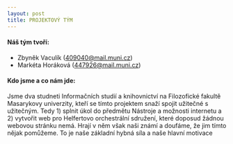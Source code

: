 ```yaml
---
layout: post
title: PROJEKTOVÝ TÝM
---
```



#### Náš tým tvoří:
* Zbyněk Vaculík (409040@mail.muni.cz)
* Markéta Horáková (447926@mail.muni.cz)


#### Kdo jsme a co nám jde:

Jsme dva studneti Informačních studií a knihovnictví  na Filozofické fakultě Masarykovy univerzity, kteří se tímto projektem snaží spojit užitečné s užitečným.
Tedy 1) splnit úkol do předmětu Nástroje a možnosti internetu a 2) vytvořit web pro Helfertovo orchestrální sdružení, které doposud žádnou webovou stránku nemá. Hrají v něm však naši známí a doufáme, že jim tímto nějak pomůžeme. To je naše základní hybná síla a naše hlavní motivace
